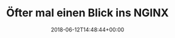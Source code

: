 ---
retweeted: false
source: <a href="http://twitter.com" rel="nofollow">Twitter Web Client</a>
entities:
  user_mentions: []
  urls: []
  symbols: []
  media:
  - expanded_url: https://twitter.com/bascht/status/1006548861924634624/photo/1
    indices:
    - '67'
    - '90'
    url: https://t.co/duwT8L1LiB
    media_url: http://pbs.twimg.com/media/Dff6uksX0AAzIN7.jpg
    id_str: '1006548719771308032'
    id: '1006548719771308032'
    media_url_https: https://pbs.twimg.com/media/Dff6uksX0AAzIN7.jpg
    sizes:
      medium:
        w: '1200'
        h: '42'
        resize: fit
      large:
        w: '1332'
        h: '47'
        resize: fit
      thumb:
        w: '47'
        h: '47'
        resize: crop
      small:
        w: '680'
        h: '24'
        resize: fit
    type: photo
    display_url: pic.twitter.com/duwT8L1LiB
  hashtags: []
display_text_range:
- '0'
- '90'
favorite_count: '4'
id_str: '1006548861924634624'
truncated: false
retweet_count: '0'
id: '1006548861924634624'
possibly_sensitive: false
created_at: Tue Jun 12 14:48:44 +0000 2018
favorited: false
full_text: Öfter mal einen Blick ins NGINX Catchall-Log werfen lohnt sich. :D
lang: de
extended_entities:
  media:
  - expanded_url: https://twitter.com/bascht/status/1006548861924634624/photo/1
    indices:
    - '67'
    - '90'
    url: https://t.co/duwT8L1LiB
    media_url: http://pbs.twimg.com/media/Dff6uksX0AAzIN7.jpg
    id_str: '1006548719771308032'
    id: '1006548719771308032'
    media_url_https: https://pbs.twimg.com/media/Dff6uksX0AAzIN7.jpg
    sizes:
      medium:
        w: '1200'
        h: '42'
        resize: fit
      large:
        w: '1332'
        h: '47'
        resize: fit
      thumb:
        w: '47'
        h: '47'
        resize: crop
      small:
        w: '680'
        h: '24'
        resize: fit
    type: photo
    display_url: pic.twitter.com/duwT8L1LiB
tags:
- pesos:twitter
date: '2018-06-12T14:48:44+00:00'
src: https://twitter.com/bascht/status/1006548861924634624
original_url: https://twitter.com/bascht/status/1006548861924634624
type: twitter_tweet
media_url: https://img.bascht.com/twitter/pbs.twimg.com/media/Dff6uksX0AAzIN7.jpg
text: Öfter mal einen Blick ins NGINX Catchall-Log werfen lohnt sich. :D
title: Öfter mal einen Blick ins NGINX

---